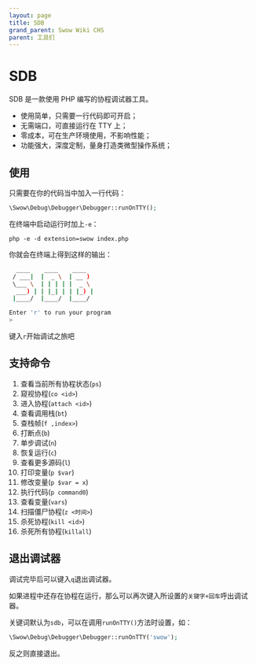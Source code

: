 ```yaml
---
layout: page
title: SDB
grand_parent: Swow Wiki CHS
parent: 工具们
---
```


# SDB

SDB 是一款使用 PHP 编写的协程调试器工具。

* 使用简单，只需要一行代码即可开启；
* 无需端口，可直接运行在 TTY 上；
* 零成本，可在生产环境使用，不影响性能；
* 功能强大，深度定制，量身打造类微型操作系统；

## 使用

只需要在你的代码当中加入一行代码：

```php
\Swow\Debug\Debugger\Debugger::runOnTTY();
```

在终端中启动运行时加上`-e`：

```shell
php -e -d extension=swow index.php
```

你就会在终端上得到这样的输出：

```bash
  ____    ____    ____  
 / ___|  |  _ \  | __ ) 
 \___ \  | | | | |  _ \ 
  ___) | | |_| | | |_) |
 |____/  |____/  |____/

Enter 'r' to run your program
> 
```

键入`r`开始调试之旅吧

## 支持命令

1. 查看当前所有协程状态(`ps`)
2. 窥视协程(`co <id>`)
3. 进入协程(`attach <id>`)
4. 查看调用栈(`bt`)
5. 查栈帧(`f ,index>`)
6. 打断点(`b`)
7. 单步调试(`n`)
8. 恢复运行(`c`)
9. 查看更多源码(`l`)
10. 打印变量(`p $var`)
11. 修改变量(`p $var = x`)
12. 执行代码(`p command0`)
13. 查看变量(`vars`)
14. 扫描僵尸协程(`z <时间>`)
15. 杀死协程(`kill <id>`)
16. 杀死所有协程(`killall`)

## 退出调试器

调试完毕后可以键入`q`退出调试器。

如果进程中还存在协程在运行，那么可以再次键入所设置的`关键字+回车`呼出调试器。

关键词默认为`sdb`，可以在调用`runOnTTY()`方法时设置，如：

```php
\Swow\Debug\Debugger\Debugger::runOnTTY('swow');
```

反之则直接退出。
